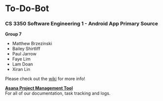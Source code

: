# To-Do-Bot
### CS 3350 Software Engineering 1 - Android App Primary Source

**Group 7**

* Matthew Brzezinski
* Bailey Shirtliff
* Paul Jarrow
* Faye Lim
* Lam Doan
* Xiran Lin

Please check out the [wiki](https://github.com/DotFreelance/To-Do-Bot/wiki) for more info!

**[Asana Project Management Tool](https://app.asana.com/0/79240126926484/list)**  
For all of our documentation, task tracking and logs.
